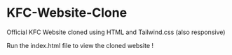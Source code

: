 # KFC-Website-Clone
Official KFC Website cloned using HTML and Tailwind.css (also responsive)


Run the index.html file to view the cloned website !
